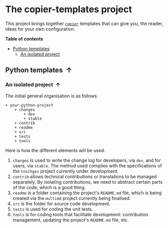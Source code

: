 <!----------------------------------------------------------------
  -- File created by the ''multimd'' project, version 1.0.0.    --
  --                                                            --
  -- ''multimd'', soon to be available on PyPI, is developed at --
  -- https://github.com/bc-tools/for-dev/tree/main/multimd      --
  ---------------------------------------------------------------->


The copier-templates project
============================

This project brings together [`copier`](https://github.com/copier-org/copier) templates that can give you, the reader, ideas for your own configuration.

**Table of contents**

<a id="MULTIMD-GO-BACK-TO-TOC"></a>
- [Python templates](#MULTIMD-TOC-ANCHOR-0)
    - [An isolated project](#MULTIMD-TOC-ANCHOR-1)

<a id="MULTIMD-TOC-ANCHOR-0"></a>
Python templates <a href="#MULTIMD-GO-BACK-TO-TOC" style="text-decoration: none;"><span style="margin-left: 0.25em; font-weight: bold; position: relative; top: -.5pt;">&#x2191;</span></a>
----------------

<a id="MULTIMD-TOC-ANCHOR-1"></a>
### An isolated project <a href="#MULTIMD-GO-BACK-TO-TOC" style="text-decoration: none;"><span style="margin-left: 0.25em; font-weight: bold; position: relative; top: -.5pt;">&#x2191;</span></a>

The initial general organisation is as follows.

~~~
+ your-python-project
    + changes
        + dev
        + stable
    + contrib
    + readme
    + src
    + tests
    + tools
~~~

Here is how the different elements will be used.

1. `changes` is used to write the change log for developers, via `dev`, and for users, via `stable`. The method used complies with the specifications of the `tnschges` project currently under development.
2. `contrib` allows technical contributions or translations to be managed separately. By isolating contributions, we need to abstract certain parts of the code, which is a good thing.
3. `readme` is a folder containing the project's `README.md` file, which is being created via the `multimd` project currently being finalised.
4. `src` is the folder for source code development.
5. `tests` is used for coding the unit tests.
6. `tools` is for coding tools that facilitate development: contribution management, updating the project's `README.md` file, etc.
